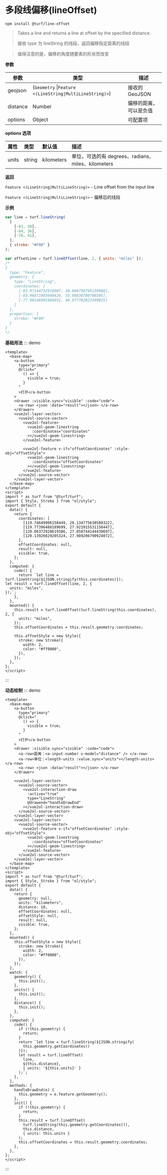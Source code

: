 # 多段线偏移(lineOffset)

```
npm install @turf/line-offset
```

> Takes a line and returns a line at offset by the specified distance.
>
> 接收 type 为 lineString 的线段，返回偏移指定距离的线段

> 值得注意的是，偏移的角度随要素的形状而改变

**参数**

| 参数     | 类型                                                     | 描述                   |
| -------- | -------------------------------------------------------- | ---------------------- |
| geojson  | (`Geometry` \|`Feature <(LineString\|MultiLineString)>`) | 接收的 GeoJSON         |
| distance | Number                                                   | 偏移的距离，可以是负值 |
| options  | Object                                                   | 可配置项               |

**options 选项**

| 属性  | 类型   | 默认值     | 描述                                               |
| :---- | :----- | :--------- | :------------------------------------------------- |
| units | string | kilometers | 单位，可选的有 degrees、radians、miles、kilometers |

**返回**

`Feature <(LineString|MultiLineString)>` - Line offset from the input line

`Feature <(LineString|MultiLineString)>` - 偏移后的线段

**示例**

```js
var line = turf.lineString(
  [
    [-83, 30],
    [-84, 36],
    [-78, 41],
  ],
  { stroke: "#F00" }
);

var offsetLine = turf.lineOffset(line, 2, { units: "miles" });
/*
{
  type: "Feature",
  geometry: {
    type: "LineString",
    coordinates: [
      [-82.97144752916007, 30.004758745139988],
      [-83.96871903948426, 35.98838780708505],
      [-77.98146901966652, 40.977762823599825]
    ]
  },
  properties: {
    stroke: "#F00"
  }
}
*/
```

**基础用法**
::: demo

```vue
<template>
  <base-map>
    <a-button
      type="primary"
      @click="
        () => {
          visible = true;
        }
      "
      >打开</a-button
    >
    <drawer :visible.sync="visible" :code="code">
      <a-row> <json :data="result"></json> </a-row>
    </drawer>
    <vue2ol-layer-vector>
      <vue2ol-source-vector>
        <vue2ol-feature>
          <vue2ol-geom-linestring
            :coordinates="coordinates"
          ></vue2ol-geom-linestring>
        </vue2ol-feature>

        <vue2ol-feature v-if="offsetCoordinates" :style-obj="offsetStyle">
          <vue2ol-geom-linestring
            :coordinates="offsetCoordinates"
          ></vue2ol-geom-linestring>
        </vue2ol-feature>
      </vue2ol-source-vector>
    </vue2ol-layer-vector>
  </base-map>
</template>
<script>
import * as turf from "@turf/turf";
import { Style, Stroke } from "ol/style";
export default {
  data() {
    return {
      coordinates: [
        [119.74649906158449, 28.134775638580322],
        [119.77396488189699, 27.921915531158447],
        [120.06372928619386, 27.858744144439697],
        [120.13926029205324, 27.989206790924072],
      ],
      offsetCoordinates: null,
      result: null,
      visible: true,
    };
  },
  computed: {
    code() {
      return `let line = turf.lineString(${JSON.stringify(this.coordinates)});
let result = turf.lineOffset(line, 2, {
  units: "miles",
});`;
    },
  },
  mounted() {
    this.result = turf.lineOffset(turf.lineString(this.coordinates), 2, {
      units: "miles",
    });
    this.offsetCoordinates = this.result.geometry.coordinates;

    this.offsetStyle = new Style({
      stroke: new Stroke({
        width: 2,
        color: "#ff0000",
      }),
    });
  },
};
</script>
```

:::

**动态绘制**
::: demo

```vue
<template>
  <base-map>
    <a-button
      type="primary"
      @click="
        () => {
          visible = true;
        }
      "
      >打开</a-button
    >
    <drawer :visible.sync="visible" :code="code">
      <a-row>距离：<a-input-number v-model="distance" /> </a-row>
      <a-row>单位：<length-units :value.sync="units"></length-units></a-row>
      <a-row> <json :data="result"></json> </a-row>
    </drawer>

    <vue2ol-layer-vector>
      <vue2ol-source-vector>
        <vue2ol-interaction-draw
          :active="true"
          type="LineString"
          @drawend="handleDrawEnd"
        ></vue2ol-interaction-draw>
      </vue2ol-source-vector>
    </vue2ol-layer-vector>
    <vue2ol-layer-vector>
      <vue2ol-source-vector>
        <vue2ol-feature v-if="offsetCoordinates" :style-obj="offsetStyle">
          <vue2ol-geom-linestring
            :coordinates="offsetCoordinates"
          ></vue2ol-geom-linestring>
        </vue2ol-feature>
      </vue2ol-source-vector>
    </vue2ol-layer-vector>
  </base-map>
</template>
<script>
import * as turf from "@turf/turf";
import { Style, Stroke } from "ol/style";
export default {
  data() {
    return {
      geometry: null,
      units: "kilometers",
      distance: 10,
      offsetCoordinates: null,
      offsetStyle: null,
      result: null,
      visible: true,
    };
  },
  mounted() {
    this.offsetStyle = new Style({
      stroke: new Stroke({
        width: 2,
        color: "#ff0000",
      }),
    });
  },
  watch: {
    geometry() {
      this.init();
    },
    units() {
      this.init();
    },
    distance() {
      this.init();
    },
  },
  computed: {
    code() {
      if (!this.geometry) {
        return;
      }
      return `let line = turf.lineString(${JSON.stringify(
        this.geometry.getCoordinates()
      )});
      let result = turf.lineOffset(
        line,
        ${this.distance},
        { units: '${this.units}' }
      );`;
    },
  },
  methods: {
    handleDrawEnd(e) {
      this.geometry = e.feature.getGeometry();
    },
    init() {
      if (!this.geometry) {
        return;
      }
      this.result = turf.lineOffset(
        turf.lineString(this.geometry.getCoordinates()),
        this.distance,
        { units: this.units }
      );
      this.offsetCoordinates = this.result.geometry.coordinates;
    },
  },
};
</script>
```

:::

